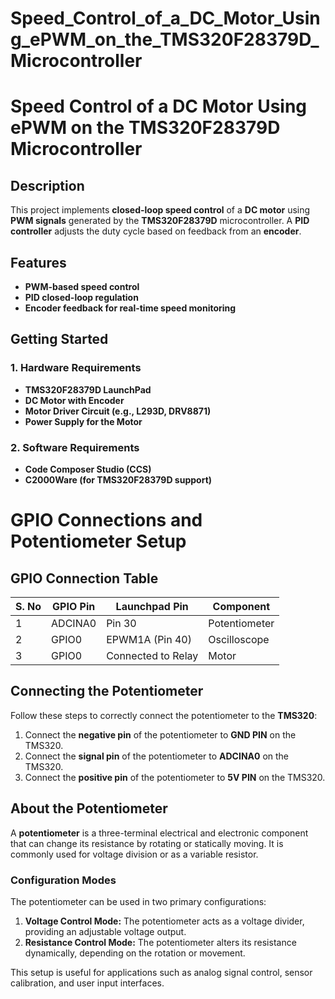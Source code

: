 # Speed_Control_of_a_DC_Motor_Using_ePWM_on_the_TMS320F28379D_Microcontroller

# Speed Control of a DC Motor Using ePWM on the TMS320F28379D Microcontroller

## Description
This project implements **closed-loop speed control** of a **DC motor** using **PWM signals** generated by the **TMS320F28379D** microcontroller. A **PID controller** adjusts the duty cycle based on feedback from an **encoder**.

## Features
- **PWM-based speed control**
- **PID closed-loop regulation**
- **Encoder feedback for real-time speed monitoring**

## Getting Started

### **1. Hardware Requirements**
- **TMS320F28379D LaunchPad**
- **DC Motor with Encoder**
- **Motor Driver Circuit (e.g., L293D, DRV8871)**
- **Power Supply for the Motor**

### **2. Software Requirements**
- **Code Composer Studio (CCS)**
- **C2000Ware (for TMS320F28379D support)**

# GPIO Connections and Potentiometer Setup

## GPIO Connection Table

| S. No | GPIO Pin   | Launchpad Pin | Component  |
|------|------------|--------------|------------|
| 1    | ADCINA0    | Pin 30       | Potentiometer |
| 2    | GPIO0      | EPWM1A (Pin 40) | Oscilloscope |
| 3    | GPIO0      | Connected to Relay | Motor |

## Connecting the Potentiometer

Follow these steps to correctly connect the potentiometer to the **TMS320**:

1. Connect the **negative pin** of the potentiometer to **GND PIN** on the TMS320.
2. Connect the **signal pin** of the potentiometer to **ADCINA0** on the TMS320.
3. Connect the **positive pin** of the potentiometer to **5V PIN** on the TMS320.

## About the Potentiometer

A **potentiometer** is a three-terminal electrical and electronic component that can change its resistance by rotating or statically moving. It is commonly used for voltage division or as a variable resistor.

### Configuration Modes
The potentiometer can be used in two primary configurations:
1. **Voltage Control Mode:** The potentiometer acts as a voltage divider, providing an adjustable voltage output.
2. **Resistance Control Mode:** The potentiometer alters its resistance dynamically, depending on the rotation or movement.

This setup is useful for applications such as analog signal control, sensor calibration, and user input interfaces.

